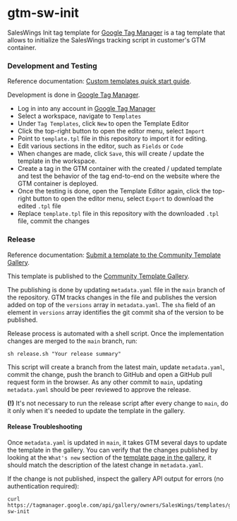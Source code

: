 # gtm-sw-init

SalesWings Init tag template for [Google Tag Manager](https://tagmanager.google.com/) is a tag template that allows to initialize the SalesWings
tracking script in customer's GTM container.

### Development and Testing

Reference documentation: [Custom templates quick start guide](https://developers.google.com/tag-platform/tag-manager/templates).

Development is done in [Google Tag Manager](https://tagmanager.google.com/).

* Log in into any account in [Google Tag Manager](https://tagmanager.google.com/)
* Select a workspace, navigate to `Templates`
* Under `Tag Templates`, click `New` to open the Template Editor
* Click the top-right button to open the editor menu, select `Import`
* Point to `template.tpl` file in this repository to import it for editing.
* Edit various sections in the editor, such as `Fields` or `Code`
* When changes are made, click `Save`, this will create / update the template in the workspace.
* Create a tag in the GTM container with the created / updated template and test the behavior of the tag end-to-end on the website where the GTM container is deployed.
* Once the testing is done, open the Template Editor again, click the top-right button to open the editor menu, select `Export` to download the edited `.tpl` file
* Replace `template.tpl` file in this repository with the downloaded `.tpl` file, commit the changes

### Release

Reference documentation: [Submit a template to the Community Template Gallery](https://developers.google.com/tag-platform/tag-manager/templates/gallery).

This template is published to the [Community Template Gallery](https://tagmanager.google.com/gallery/#/).

The publishing is done by updating `metadata.yaml` file in the `main` branch of the repository. GTM tracks changes in the file and publishes the version added
on top of the `versions` array in `metadata.yaml`. 
The `sha` field of an element in `versions` array identifies the git commit sha of the version to be published.

Release process is automated with a shell script. Once the implementation changes are merged to the `main` branch, run:
```
sh release.sh "Your release summary"
```

This script will create a branch from the latest main, update `metadata.yaml`, commit the change, push the branch to GitHub and open a GitHub pull request form 
in the browser. As any other commit to `main`, updating `metadata.yaml` should be peer reviewed to approve the release.

**(!)** It's not necessary to run the release script after every change to `main`, do it only when it's needed to update the template in the gallery.

#### Release Troubleshooting

Once `metadata.yaml` is updated in `main`, it takes GTM several days to update the template in the gallery. You can verify that the changes published by
looking at the `What's new` section of the [template page in the gallery](https://tagmanager.google.com/gallery/#/owners/SalesWings/templates/gtm-sw-init), 
it should match the description of the latest change in `metadata.yaml`.

If the change is not published, inspect the gallery API output for errors (no authentication required):
```
curl https://tagmanager.google.com/api/gallery/owners/SalesWings/templates/gtm-sw-init
```
